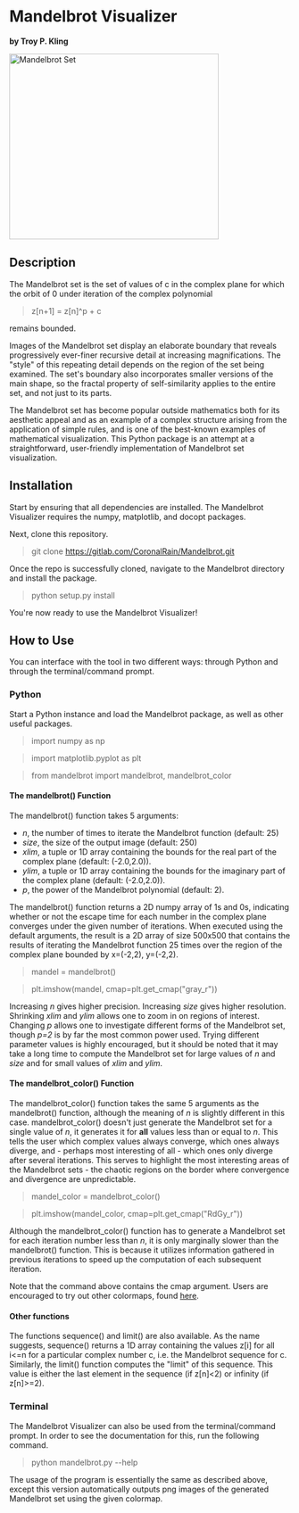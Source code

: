 # Mandelbrot Visualizer

**by Troy P. Kling**

<img src="http://troykling.com/files/mandelbrot.png" alt="Mandelbrot Set" width="375" height="333">

## Description

The Mandelbrot set is the set of values of c in the complex plane for which the orbit of 0 under iteration of the complex polynomial

> z[n+1] = z[n]^p + c

remains bounded.

Images of the Mandelbrot set display an elaborate boundary that reveals progressively ever-finer recursive detail at increasing magnifications. The "style" of this repeating detail depends on the region of the set being examined. The set's boundary also incorporates smaller versions of the main shape, so the fractal property of self-similarity applies to the entire set, and not just to its parts.

The Mandelbrot set has become popular outside mathematics both for its aesthetic appeal and as an example of a complex structure arising from the application of simple rules, and is one of the best-known examples of mathematical visualization. This Python package is an attempt at a straightforward, user-friendly implementation of Mandelbrot set visualization.

## Installation

Start by ensuring that all dependencies are installed. The Mandelbrot Visualizer requires the numpy, matplotlib, and docopt packages.

Next, clone this repository.

> git clone https://gitlab.com/CoronalRain/Mandelbrot.git

Once the repo is successfully cloned, navigate to the Mandelbrot directory and install the package.

> python setup.py install

You're now ready to use the Mandelbrot Visualizer!

## How to Use

You can interface with the tool in two different ways: through Python and through the terminal/command prompt.

### Python

Start a Python instance and load the Mandelbrot package, as well as other useful packages.

> import numpy as np

> import matplotlib.pyplot as plt

> from mandelbrot import mandelbrot, mandelbrot_color

#### The mandelbrot() Function

The mandelbrot() function takes 5 arguments:

- *n*, the number of times to iterate the Mandelbrot function (default: 25)
- *size*, the size of the output image (default: 250)
- *xlim*, a tuple or 1D array containing the bounds for the real part of the complex plane (default: (-2.0,2.0)).
- *ylim*, a tuple or 1D array containing the bounds for the imaginary part of the complex plane (default: (-2.0,2.0)).
- *p*, the power of the Mandelbrot polynomial (default: 2).

The mandelbrot() function returns a 2D numpy array of 1s and 0s, indicating whether or not the escape time for each number in the complex plane converges under the given number of iterations. When executed using the default arguments, the result is a 2D array of size 500x500 that contains the results of iterating the Mandelbrot function 25 times over the region of the complex plane bounded by x=(-2,2), y=(-2,2).

> mandel = mandelbrot()

> plt.imshow(mandel, cmap=plt.get_cmap("gray_r"))

Increasing *n* gives higher precision. Increasing *size* gives higher resolution. Shrinking *xlim* and *ylim* allows one to zoom in on regions of interest. Changing *p* allows one to investigate different forms of the Mandelbrot set, though *p=2* is by far the most common power used. Trying different parameter values is highly encouraged, but it should be noted that it may take a long time to compute the Mandelbrot set for large values of *n* and *size* and for small values of *xlim* and *ylim*.

#### The mandelbrot_color() Function

The mandelbrot_color() function takes the same 5 arguments as the mandelbrot() function, although the meaning of *n* is slightly different in this case. mandelbrot_color() doesn't just generate the Mandelbrot set for a single value of $n$, it generates it for **all** values less than or equal to *n*. This tells the user which complex values always converge, which ones always diverge, and - perhaps most interesting of all - which ones only diverge after several iterations. This serves to highlight the most interesting areas of the Mandelbrot sets - the chaotic regions on the border where convergence and divergence are unpredictable.

> mandel_color = mandelbrot_color()

> plt.imshow(mandel_color, cmap=plt.get_cmap("RdGy_r"))

Although the mandelbrot_color() function has to generate a Mandelbrot set for each iteration number less than *n*, it is only marginally slower than the mandelbrot() function. This is because it utilizes information gathered in previous iterations to speed up the computation of each subsequent iteration.

Note that the command above contains the cmap argument. Users are encouraged to try out other colormaps, found [here](http://matplotlib.org/examples/color/colormaps_reference.html).

#### Other functions

The functions sequence() and limit() are also available. As the name suggests, sequence() returns a 1D array containing the values z[i] for all i<=n for a particular complex number c, i.e. the Mandelbrot sequence for c. Similarly, the limit() function computes the "limit" of this sequence. This value is either the last element in the sequence (if z[n]<2) or infinity (if z[n]>=2).

### Terminal

The Mandelbrot Visualizer can also be used from the terminal/command prompt. In order to see the documentation for this, run the following command.

> python mandelbrot.py --help

The usage of the program is essentially the same as described above, except this version automatically outputs png images of the generated Mandelbrot set using the given colormap.